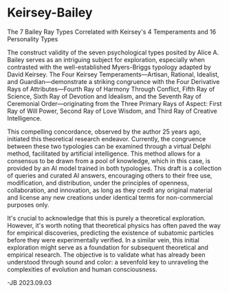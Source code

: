 # Keirsey-Bailey

The 7 Bailey Ray Types Correlated with Keirsey's 4 Temperaments and 16 Personality Types 

The construct validity of the seven psychological types posited by Alice A. Bailey serves as an intriguing subject for exploration, especially when contrasted with the well-established Myers-Briggs typology adapted by David Keirsey. The Four Keirsey Temperaments—Artisan, Rational, Idealist, and Guardian—demonstrate a striking congruence with the Four Derivative Rays of Attributes—Fourth Ray of Harmony Through Conflict, Fifth Ray of Science, Sixth Ray of Devotion and Idealism, and the Seventh Ray of Ceremonial Order—originating from the Three Primary Rays of Aspect: First Ray of Will Power, Second Ray of Love Wisdom, and Third Ray of Creative Intelligence.

This compelling concordance, observed by the author 25 years ago, initiated this theoretical research endeavor. Currently, the congruence between these two typologies can be examined through a virtual Delphi method, facilitated by artificial intelligence. This method allows for a consensus to be drawn from a pool of knowledge, which in this case, is provided by an AI model trained in both typologies. This draft is a collection of queries and curated AI answers, encouraging others to their free use, modification, and distribution, under the principles of openness, collaboration, and innovation, as long as they credit any original material and license any new creations under identical terms for non-commercial purposes only.   

It's crucial to acknowledge that this is purely a theoretical exploration. However, it's worth noting that theoretical physics has often paved the way for empirical discoveries, predicting the existence of subatomic particles before they were experimentally verified. In a similar vein, this initial exploration might serve as a foundation for subsequent theoretical and empirical research. The objective is to validate what has already been understood through sound and color: a sevenfold key to unraveling the complexities of evolution and human consciousness.

-JB 2023.09.03     


